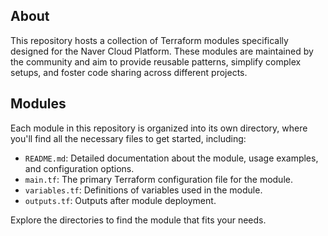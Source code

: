 ## About

This repository hosts a collection of Terraform modules specifically designed for the Naver Cloud Platform. These modules are maintained by the community and aim to provide reusable patterns, simplify complex setups, and foster code sharing across different projects.

## Modules

Each module in this repository is organized into its own directory, where you'll find all the necessary files to get started, including:

- `README.md`: Detailed documentation about the module, usage examples, and configuration options.
- `main.tf`: The primary Terraform configuration file for the module.
- `variables.tf`: Definitions of variables used in the module.
- `outputs.tf`: Outputs after module deployment.

Explore the directories to find the module that fits your needs.
